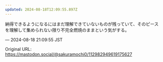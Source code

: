 ```yaml
---
updated: 2024-08-18T12:09:55.897Z
---
```


<p>納得できるようになるにはまだ理解できていないものが残っていて、そのピースを理解して集められない限り不完全燃焼のままという気がする。</p>

&mdash; 2024-08-18 21:09:55 JST

Original URL: https://mastodon.social/@sakuramochi0/112982949619175627
